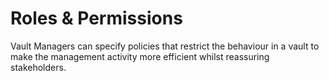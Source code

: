 # Roles & Permissions

Vault Managers can specify policies that restrict the behaviour in a vault to make the management activity more efficient whilst reassuring stakeholders.
